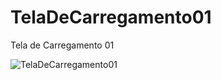 # TelaDeCarregamento01
Tela de Carregamento 01

![TelaDeCarregamento01](https://user-images.githubusercontent.com/74792630/121601237-0fecbc00-ca1c-11eb-94a5-b5d633fd4ea0.gif)
